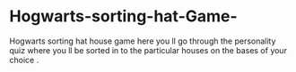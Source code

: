 # Hogwarts-sorting-hat-Game-
Hogwarts sorting hat house game here you ll go through the personality quiz where you ll be sorted in to the particular houses on the bases of your choice .
